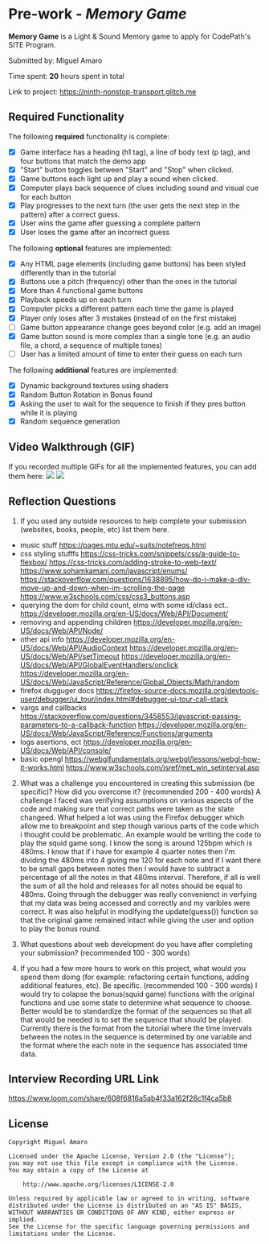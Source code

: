 # Pre-work - _Memory Game_

**Memory Game** is a Light & Sound Memory game to apply for CodePath's SITE Program.

Submitted by: Miguel Amaro

Time spent: **20** hours spent in total

Link to project: https://ninth-nonstop-transport.glitch.me

## Required Functionality

The following **required** functionality is complete:

- [x] Game interface has a heading (h1 tag), a line of body text (p tag), and four buttons that match the demo app
- [x] "Start" button toggles between "Start" and "Stop" when clicked.
- [x] Game buttons each light up and play a sound when clicked.
- [x] Computer plays back sequence of clues including sound and visual cue for each button
- [x] Play progresses to the next turn (the user gets the next step in the pattern) after a correct guess.
- [x] User wins the game after guessing a complete pattern
- [x] User loses the game after an incorrect guess

The following **optional** features are implemented:

- [x] Any HTML page elements (including game buttons) has been styled differently than in the tutorial
- [x] Buttons use a pitch (frequency) other than the ones in the tutorial
- [x] More than 4 functional game buttons
- [x] Playback speeds up on each turn
- [x] Computer picks a different pattern each time the game is played
- [x] Player only loses after 3 mistakes (instead of on the first mistake)
- [ ] Game button appearance change goes beyond color (e.g. add an image)
- [x] Game button sound is more complex than a single tone (e.g. an audio file, a chord, a sequence of multiple tones)
- [ ] User has a limited amount of time to enter their guess on each turn

The following **additional** features are implemented:

- [x] Dynamic background textures using shaders
- [x] Random Button Rotation in Bonus found
- [x] Asking the user to wait for the sequence to finish if they pres button while it is playing
- [x] Random sequence generation

## Video Walkthrough (GIF)

If you recorded multiple GIFs for all the implemented features, you can add them here:
![](https://github.com/MiguelAmaro/codepath-prework/blob/main/gifs/miss.gif?raw=true)
![](https://github.com/MiguelAmaro/codepath-prework/blob/main/gifs/squid.gif?raw=true)

## Reflection Questions

1. If you used any outside resources to help complete your submission (websites, books, people, etc) list them here.

- music stuff
  https://pages.mtu.edu/~suits/notefreqs.html
- css styling stufffs
  https://css-tricks.com/snippets/css/a-guide-to-flexbox/
  https://css-tricks.com/adding-stroke-to-web-text/
  https://www.sohamkamani.com/javascript/enums/
  https://stackoverflow.com/questions/1638895/how-do-i-make-a-div-move-up-and-down-when-im-scrolling-the-page
  https://www.w3schools.com/css/css3_buttons.asp
- querying the dom for child count, elms with some id/class ect..
  https://developer.mozilla.org/en-US/docs/Web/API/Document/
- removing and appending children
  https://developer.mozilla.org/en-US/docs/Web/API/Node/
- other api info
  https://developer.mozilla.org/en-US/docs/Web/API/AudioContext
  https://developer.mozilla.org/en-US/docs/Web/API/setTimeout
  https://developer.mozilla.org/en-US/docs/Web/API/GlobalEventHandlers/onclick
  https://developer.mozilla.org/en-US/docs/Web/JavaScript/Reference/Global_Objects/Math/random
- firefox dugguger docs
  https://firefox-source-docs.mozilla.org/devtools-user/debugger/ui_tour/index.html#debugger-ui-tour-call-stack
- vargs and callbacks
  https://stackoverflow.com/questions/3458553/javascript-passing-parameters-to-a-callback-function
  https://developer.mozilla.org/en-US/docs/Web/JavaScript/Reference/Functions/arguments
- logs asertions, ect
  https://developer.mozilla.org/en-US/docs/Web/API/console/
- basic opengl
  https://webglfundamentals.org/webgl/lessons/webgl-how-it-works.html
  https://www.w3schools.com/jsref/met_win_setinterval.asp

2. What was a challenge you encountered in creating this submission (be specific)? How did you overcome it? (recommended 200 - 400 words)
   A challenge I faced was verifying assumptions on various aspects of the code and making sure that correct paths were taken as the state changeed. What
   helped a lot was using the Firefox debugger which allow me to breakpoint and step though various parts of the code which i thought could be problematic.
   An example would be writing the code to play the squid game song. I know the song is around 125bpm which is 480ms. I know that if i have for example 4 quarter notes
   then I'm dividing the 480ms into 4 giving me 120 for each note and if I want there to be small gaps between notes then I would have to subtract a percentage of all
   the notes in that 480ms interval. Therefore, if all is well the sum of all the hold and releases for all notes should be equal to 480ms. Going through the debugger
   was really convenienct in verfying that my data was being accessed and correctly and my varibles were correct. It was also helpful in modifying the update(guess())
   function so that the original game remained intact while giving the user and option to play the bonus round.

3. What questions about web development do you have after completing your submission? (recommended 100 - 300 words)

4. If you had a few more hours to work on this project, what would you spend them doing (for example: refactoring certain functions, adding additional features, etc). Be specific. (recommended 100 - 300 words)
   I would try to colapse the bonus(squid game) functions with the original functions and use some state to determine what sequence to choose. Better would be to standardize
   the format of the sequences so that all that would be needed is to set the sequence that should be played. Currently there is the format from the tutorial where the
   time invervals between the notes in the sequence is determined by one variable and the format where the each note in the sequence has associated time data.

## Interview Recording URL Link
https://www.loom.com/share/608f6816a5ab4f33a162f26c1f4ca5b8

## License

    Copyright Miguel Amaro

    Licensed under the Apache License, Version 2.0 (the "License");
    you may not use this file except in compliance with the License.
    You may obtain a copy of the License at

        http://www.apache.org/licenses/LICENSE-2.0

    Unless required by applicable law or agreed to in writing, software
    distributed under the License is distributed on an "AS IS" BASIS,
    WITHOUT WARRANTIES OR CONDITIONS OF ANY KIND, either express or implied.
    See the License for the specific language governing permissions and
    limitations under the License.
